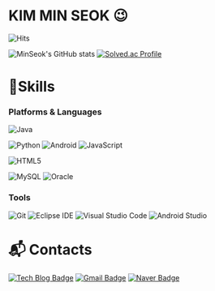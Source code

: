 
<!--
**kms-git0205/kms-git0205** is a ✨ _special_ ✨ repository because its `README.md` (this file) appears on your GitHub profile.

Here are some ideas to get you started:

- 🔭 I’m currently working on ...
- 🌱 I’m currently learning ...
- 👯 I’m looking to collaborate on ...
- 🤔 I’m looking for help with ...
- 💬 Ask me about ...
- 📫 How to reach me: ...
- 😄 Pronouns: ...
- ⚡ Fun fact: ...
-->



# KIM MIN SEOK 😉

![Hits](https://hits.seeyoufarm.com/api/count/incr/badge.svg?url=https%3A%2F%2Fgithub.com%2Fkim-minseok&count_bg=%23FFDAC7&title_bg=%23FFADAD&icon=&icon_color=%23E7E7E7&title=hits&edge_flat=false)


![MinSeok's GitHub stats](https://github-readme-stats.vercel.app/api?username=kms-git0205&show_icons=true&theme=radical)
[![Solved.ac Profile](http://mazassumnida.wtf/api/v2/generate_badge?boj=alstjr0205)](https://solved.ac/alstjr0205/)
# 💪Skills
### Platforms & Languages
![Java](https://img.shields.io/badge/Java-007396.svg?&style=for-the-badge&logo=Java&logoColor=white)
<!-- ![Spring](https://img.shields.io/badge/Spring-6DB33F.svg?&style=for-the-badge&logo=Spring&logoColor=white) -->
![Python](https://img.shields.io/badge/Python-3776AB.svg?&style=for-the-badge&logo=Python&logoColor=white)
![Android](https://img.shields.io/badge/Android-3DDC84.svg?&style=for-the-badge&logo=Android&logoColor=white)
![JavaScript](https://img.shields.io/badge/JavaScript-F7DF1E.svg?&style=for-the-badge&logo=JavaScript&logoColor=white)

<!-- ![TypeScript](https://img.shields.io/badge/TypeScript-3178C6.svg?&style=for-the-badge&logo=TypeScript&logoColor=white) -->
![HTML5](https://img.shields.io/badge/HTML5-E34F26.svg?&style=for-the-badge&logo=HTML5&logoColor=white)
<!-- ![CSS3](https://img.shields.io/badge/CSS3-1572B6.svg?&style=for-the-badge&logo=CSS3&logoColor=white) -->
![MySQL](https://img.shields.io/badge/MySQL-4479A1.svg?&style=for-the-badge&logo=MySQL&logoColor=white)
![Oracle](https://img.shields.io/badge/Oracle-F80000.svg?&style=for-the-badge&logo=Oracle&logoColor=white)

### Tools
![Git](https://img.shields.io/badge/Git-F05032.svg?&style=for-the-badge&logo=Git&logoColor=white)
![Eclipse IDE](https://img.shields.io/badge/Eclipse%20IDE-2C2255.svg?&style=for-the-badge&logo=Eclipse%20IDE&logoColor=white)
![Visual Studio Code](https://img.shields.io/badge/Visual%20Studio%20Code-007ACC.svg?&style=for-the-badge&logo=Visual%20Studio%20Code&logoColor=white)
![Android Studio](https://img.shields.io/badge/Android%20Studio-3DDC84.svg?&style=for-the-badge&logo=Android%20Studio&logoColor=white)

 
# :mailbox_with_mail: Contacts
[![Tech Blog Badge](http://img.shields.io/badge/-Tech%20blog-black?style=flat-square&logo=github&link=https://doricom.tistory.com/)](https://doricom.tistory.com/)
[![Gmail Badge](https://img.shields.io/badge/Gmail-d14836?style=flat-square&logo=Gmail&logoColor=white&link=mailto:kimms6435@gmail.com)](mailto:kimms6435@gmail.com)
[![Naver Badge](https://img.shields.io/badge/Naver-03C75A?style=flat-square&logo=Naver&logoColor=white&link=mailto:oooooo123456@naver.com)](mailto:oooooo123456@naver.com)
